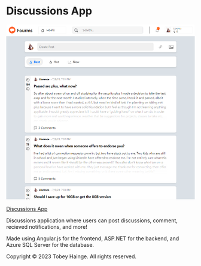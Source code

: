 # Discussions App

![alt text](https://raw.githubusercontent.com/Thainge/portfolio/main/src/assets/Work/5.png)

[Discussions App](https://thainge.github.io/discussions-app/)

Discussions application where users can post discussions, comment, recieved notifications, and more!

Made using Angular.js for the frontend, ASP.NET for the backend, and Azure SQL Server for the database.

Copyright © 2023 Tobey Hainge. All rights reserved.
